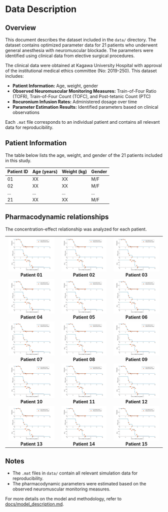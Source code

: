 # Data Description

## Overview
This document describes the dataset included in the `data/` directory. The dataset contains optimized parameter data for 21 patients who underwent general anesthesia with neuromuscular blockade. The parameters were identified using clinical data from elective surgical procedures.

The clinical data were obtained at Kagawa University Hospital with approval of the institutional medical ethics committee (No: 2019-250). This dataset includes:
- **Patient Information:** Age, weight, gender
- **Observed Neuromuscular Monitoring Measures:** Train-of-Four Ratio (TOFR), Train-of-Four Count (TOFC), and Post-tetanic Count (PTC)
- **Rocuronium Infusion Rates:** Administered dosage over time
- **Parameter Estimation Results:** Identified parameters based on clinical observations

Each `.mat` file corresponds to an individual patient and contains all relevant data for reproducibility.


## Patient Information
The table below lists the age, weight, and gender of the 21 patients included in this study.

| Patient ID | Age (years) | Weight (kg) | Gender |
|------------|------------|------------|--------|
| 01         | XX         | XX         | M/F    |
| 02         | XX         | XX         | M/F    |
| ...        | ...        | ...        | ...    |
| 21         | XX         | XX         | M/F    |


## Pharmacodynamic relationships 

The concentration-effect relationship was analyzed for each patient. 


<table align="center">
  <tr>
    <td align="center"><img src="images/patient_04.jpg" width="95%"><br><b>Patient 01</b></td>
    <td align="center"><img src="images/patient_04.jpg" width="95%"><br><b>Patient 02</b></td>
    <td align="center"><img src="images/patient_04.jpg" width="95%"><br><b>Patient 03</b></td>
  </tr>
  <tr>
    <td align="center"><img src="images/patient_04.jpg" width="95%"><br><b>Patient 04</b></td>
    <td align="center"><img src="images/patient_04.jpg" width="95%"><br><b>Patient 05</b></td>
    <td align="center"><img src="images/patient_04.jpg" width="95%"><br><b>Patient 06</b></td>
  </tr>
  <tr>
    <td align="center"><img src="images/patient_04.jpg" width="95%"><br><b>Patient 07</b></td>
    <td align="center"><img src="images/patient_04.jpg" width="95%"><br><b>Patient 08</b></td>
    <td align="center"><img src="images/patient_04.jpg" width="95%"><br><b>Patient 09</b></td>
  </tr>
  <tr>
    <td align="center"><img src="images/patient_04.jpg" width="95%"><br><b>Patient 10</b></td>
    <td align="center"><img src="images/patient_04.jpg" width="95%"><br><b>Patient 11</b></td>
    <td align="center"><img src="images/patient_04.jpg" width="95%"><br><b>Patient 12</b></td>
  </tr>
  <tr>
    <td align="center"><img src="images/patient_04.jpg" width="95%"><br><b>Patient 13</b></td>
    <td align="center"><img src="images/patient_04.jpg" width="95%"><br><b>Patient 14</b></td>
    <td align="center"><img src="images/patient_04.jpg" width="95%"><br><b>Patient 15</b></td>
  </tr>
</table>

## Notes
- The `.mat` files in `data/` contain all relevant simulation data for reproducibility.
- The pharmacodynamic parameters were estimated based on the observed neuromuscular monitoring measures.

For more details on the model and methodology, refer to [docs/model_description.md](docs/model_description.md).
